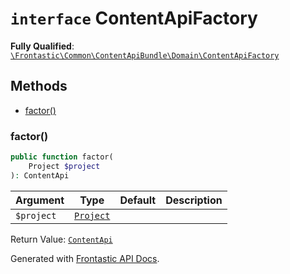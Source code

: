 # `interface`  ContentApiFactory

**Fully Qualified**: [`\Frontastic\Common\ContentApiBundle\Domain\ContentApiFactory`](../../../../src/php/ContentApiBundle/Domain/ContentApiFactory.php)

## Methods

* [factor()](#factor)

### factor()

```php
public function factor(
    Project $project
): ContentApi
```

Argument|Type|Default|Description
--------|----|-------|-----------
`$project`|[`Project`](../../ReplicatorBundle/Domain/Project.md)||

Return Value: [`ContentApi`](ContentApi.md)

Generated with [Frontastic API Docs](https://github.com/FrontasticGmbH/apidocs).

